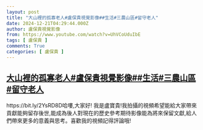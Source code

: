 ```yaml
---
layout: post
title: "大山裡的孤寡老人#盧保貴視覺影像##生活#三農山區#留守老人"
date: 2024-12-21T04:29:44.000Z
author: 盧保貴視覺影像
from: https://www.youtube.com/watch?v=UhVCoUduIbE
tags: [ 盧保貴 ]
comments: True
categories: [ 盧保貴 ]
---
```

<!--1734755384000-->
[大山裡的孤寡老人#盧保貴視覺影像##生活#三農山區#留守老人](https://www.youtube.com/watch?v=UhVCoUduIbE)
------

<div>
https://bit.ly/2YsRD8D哈嘍,大家好! 我是盧寶貴!我拍攝的視頻希望能給大家帶來貢獻能夠留存後世,能成為後人對現在的歷史參考期待影像能為將來保留文獻,給人們帶來更多的意義與思考。喜歡我的視頻記得評論哦!
</div>
